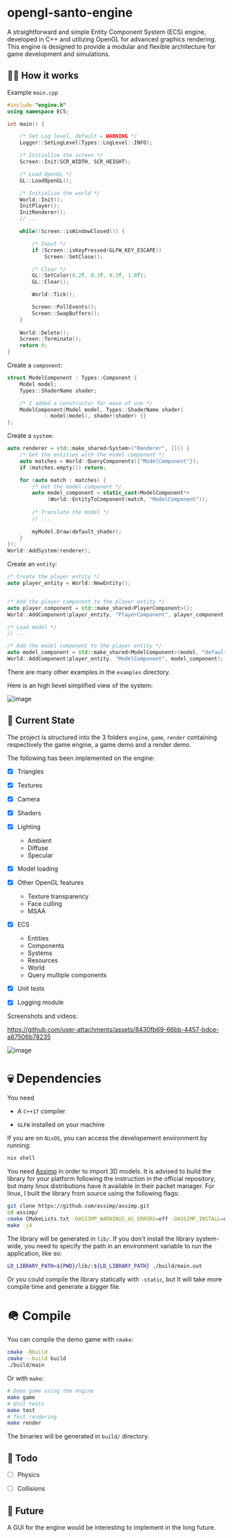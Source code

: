 # opengl-santo-engine

A straightforward and simple Entity Component System (ECS) engine, developed in C++
and utilizing OpenGL for advanced graphics rendering. This engine is designed to
provide a modular and flexible architecture for game development and simulations.

## 🕵️‍♂️ How it works

Example `main.cpp`
```c++
#include "engine.h"
using namespace ECS;

int main() {

    /* Set Log level, default = WARNING */
    Logger::SetLogLevel(Types::LogLevel::INFO);

    /* Initialize the screen */
    Screen::Init(SCR_WIDTH, SCR_HEIGHT);

    /* Load OpenGL */
    GL::LoadOpenGL();

    /* Initialize the world */
    World::Init();
    InitPlayer();
    InitRenderer();
    // ...

    while(!Screen::isWindowClosed()) {

        /* Input */
        if (Screen::isKeyPressed(GLFW_KEY_ESCAPE))
            Screen::SetClose();

        /* Clear */
        GL::SetColor(0.2f, 0.3f, 0.3f, 1.0f);
        GL::Clear();

        World::Tick();

        Screen::PollEvents();
        Screen::SwapBuffers();
    }
    
    World::Delete();
    Screen::Terminate();
    return 0;
}
```

Create a `component`:

```c++
struct ModelComponent : Types::Component {
    Model model;
    Types::ShaderName shader;

    /* I added a constructor for ease of use */
    ModelComponent(Model model, Types::ShaderName shader)
            : model(model), shader(shader) {}
};
```

Create a `system`:

```c++
auto renderer = std::make_shared<System>("Renderer", []() {
    /* Get the entities with the model component */
    auto matches = World::QueryComponents({"ModelComponent"});
    if (matches.empty()) return;

    for (auto match : matches) {
        /* Get the model component */
        auto model_component = static_cast<ModelComponent*>
             (World::EntityToComponent(match, "ModelComponent"));
        
        /* Translate the model */
        // ...
        
        myModel.Draw(default_shader);
    }
});
World::AddSystem(renderer);
```

Create an `entity`:

```c++
/* Create the player entity */
auto player_entity = World::NewEntity();


/* Add the player component to the player entity */
auto player_component = std::make_shared<PlayerComponent>();
World::AddComponent(player_entity, "PlayerComponent", player_component);

/* Load model */
// ...

/* Add the model component to the player entity */
auto model_component = std::make_shared<ModelComponent>(model, "default_shader");
World::AddComponent(player_entity, "ModelComponent", model_component);

```

There are many other examples in the `examples` directory.

Here is an high lievel simplified view of the system:

![image](https://github.com/user-attachments/assets/d76b238d-56f1-4b57-8140-400af6ed1d23)

## 🦞 Current State

The project is structured into the 3 folders `engine`, `game`, `render` 
containing respectively the game engine, a game demo and a render demo.

The following has been implemented on the engine:

- [x] Triangles

- [x] Textures

- [x] Camera

- [x] Shaders

- [x] Lighting
  - Ambient
  - Diffuse
  - Specular   

- [x] Model loading

- [x] Other OpenGL features
  - Texture transparency
  - Face culling
  - MSAA

- [x] ECS
  - Entities
  - Components
  - Systems
  - Resources
  - World
  - Query multiple components

- [x] Unit tests

- [x] Logging module

Screenshots and videos:

https://github.com/user-attachments/assets/8430fb69-66bb-4457-bdce-a87506b78235

![image](https://github.com/user-attachments/assets/955611fb-3eeb-45a2-adc0-2a0b55680de1)

# 💀 Dependencies

You need

- A `C++17` compiler

- `GLFW` installed on your machine

If you are on `NixOS`, you can access the developement environment
by running:
```bash
nix shell
```

You need [Assimp](https://github.com/assimp/assimp) in order to import 3D models. It is
advised to build the library for your platform following the instruction in the official
repository, but many linux distributions have it available in their packet manager. 
For linux, I built the library from source using the following flags:
```bash
git clone https://github.com/assimp/assimp.git
cd assimp/
cmake CMakeLists.txt -DASSIMP_WARNINGS_AS_ERRORS=off -DASSIMP_INSTALL=off
make -j4
```
The library will be generated in `lib/`. If you don't install the library system-wide,
you need to specify the path in an environment variable to run the application, like so:
```bash
LD_LIBRARY_PATH=${PWD}/lib/:${LD_LIBRARY_PATH} ./build/main.out
```
Or you could compile the library statically with `-static`, but It will take more compile
time and generate a bigger file.

# 🪖 Compile

You can compile the demo game with `cmake`:
```bash
cmake -Bbuild
cmake --build build
./build/main
```

Or with `make`:
```bash
# Demo game using the engine
make game
# Unit tests
make test
# Test rendering
make render
```

The binaries will be generated in `build/` directory.

## 🔨 Todo

- [ ] Physics

- [ ] Collisions

## 👴 Future

A GUI for the engine would be interesting to implement in the long future.

